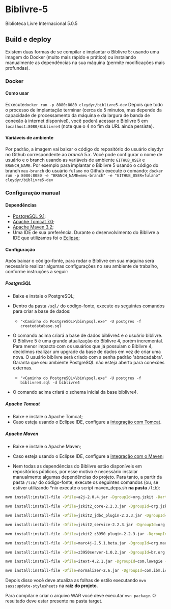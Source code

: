 # Biblivre-5

Biblioteca Livre Internacional 5.0.5

## Build e deploy

Existem duas formas de se compilar e implantar o Biblivre 5: usando uma imagem do Docker (muito mais rápido e prático) ou instalando manualmente as dependências na sua máquina (permite modificações mais profundas).

### Docker

#### Como usar
Esxecute`docker run -p 8080:8080 cleydyr/biblivre5-dev`
Depois que todo o processo de implantação terminar (cerca de 5 minutos, mas depende da capacidade de processamento da máquina e da largura de banda de conexão à internet disponível), você poderá acessar o Biblivre 5 em `localhost:8080/Biblivre4` (note que o 4 no fim da URL ainda persiste).

#### Variáveis de ambiente
Por padrão, a imagem vai baixar o código do repositório do usuário cleydyr no Github correspondente ao *branch* 5.x. Você pode configurar o nome de usuário e o branch usando as variáveis de ambiente `GITHUB_USER` e `BRANCH_NAME`. Por exemplo para implantar o Biblivre 5 usando o código do branch `meu-branch` do usuário `fulano` no Github execute o comando:
`docker run -p 8080:8080 -e "BRANCH_NAME=meu-branch" -e "GITHUB_USER=fulano" cleydyr/biblivre5-dev`

### Configuração manual

#### Dependências

- [PostgreSQL 9.1](https://www.postgresql.org/);
- [Apache Tomcat 7.0](http://tomcat.apache.org/);
- [Apache Maven 3.2](https://maven.apache.org/);
- Uma IDE de sua preferência. Durante o desenvolvimento do Biblivre a IDE que utilizamos foi o [Eclipse](http://www.eclipse.org/downloads/eclipse-packages/);

#### Configuração

Após baixar o código-fonte, para rodar o Biblivre em sua máquina será necessário realizar algumas configurações no seu ambiente de trabalho, conforme instruções a seguir:

##### PostgreSQL

- Baixe e instale o PostgreSQL;
- Dentro da pasta `/sql/` do código-fonte, execute os seguintes comandos para criar a base de dados: 

  - `"<Caminho do PostgreSQL>\bin\psql.exe" -U postgres -f createdatabase.sql`

- O comando acima criará a base de dados biblivre4 e o usuário biblivre. O Biblivre 5 é uma grande atualização do Biblivre 4, porém incremental. Para menor impacto com os usuários que já possuíam o Biblivre 4, decidimos realizar um upgrade da base de dados em vez de criar uma nova. O usuário biblivre será criado com a senha padrão 'abracadabra'. Garanta que seu ambiente PostgreSQL não esteja aberto para conexões externas.

  - `"<Caminho do PostgreSQL>\bin\psql.exe" -U postgres -f biblivre4.sql -d biblivre4`

- O comando acima criará o schema inicial da base biblivre4.

##### Apache Tomcat

- Baixe e instale o Apache Tomcat;
- Caso esteja usando o Eclipse IDE, configure a [integração com Tomcat](http://www.eclipse.org/webtools/jst/components/ws/M5/tutorials/InstallTomcat.html).

##### Apache Maven

- Baixe e instale o Apache Maven;

- Caso esteja usando o Eclipse IDE, configure a [integração com o Maven](http://www.eclipse.org/m2e/);

- Nem todas as dependências do Biblivre estão disponíveis em repositórios públicos, por esse motivo é necessário instalar manualmente algumas dependências do projeto. Para tanto, a partir da pasta `/lib/` do código-fonte, execute os seguintes comandos (ou, se estiver utilizando *nix execute o script maven_deps.sh **na pasta** `/lib`):

```bash
mvn install:install-file -Dfile=a2j-2.0.4.jar -DgroupId=org.jzkit -DartifactId=a2j -Dversion=2.0.4 -Dpackaging=jar

mvn install:install-file -Dfile=jzkit2_core-2.2.3.jar -DgroupId=org.jzkit -DartifactId=jzkit2_core -Dversion=2.2.3 -Dpackaging=jar

mvn install:install-file -Dfile=jzkit2_jdbc_plugin-2.2.3.jar -DgroupId=org.jzkit -DartifactId=jzkit2_jdbc_plugin -Dversion=2.2.3 -Dpackaging=jar

mvn install:install-file -Dfile=jzkit2_service-2.2.3.jar -DgroupId=org.jzkit -DartifactId=jzkit2_service -Dversion=2.2.3 -Dpackaging=jar

mvn install:install-file -Dfile=jzkit2_z3950_plugin-2.2.3.jar -DgroupId=org.jzkit -DartifactId=jzkit2_z3950_plugin -Dversion=2.2.3 -Dpackaging=jar

mvn install:install-file -Dfile=marc4j-2.5.1.beta.jar -DgroupId=org.marc4j -DartifactId=marc4j -Dversion=2.5.1.beta -Dpackaging=jar

mvn install:install-file -Dfile=z3950server-1.0.2.jar -DgroupId=br.org.biblivre -DartifactId=z3950server -Dversion=1.0.2 -Dpackaging=jar

mvn install:install-file -Dfile=itext-4.2.1.jar -DgroupId=com.lowagie -DartifactId=itext -Dversion=4.2.1 -Dpackaging=jar

mvn install:install-file -Dfile=normalizer-2.6.jar -DgroupId=com.ibm.icu -DartifactId=normalizer -Dversion=2.6 -Dpackaging=jar
```

Depois disso você deve atualiza as folhas de estilo executando `mvn sass:update-stylesheets` na **raiz do projeto**.

Para compilar e criar o arquivo WAR você deve executar `mvn package`. O resultado deve estar presente na pasta target.
